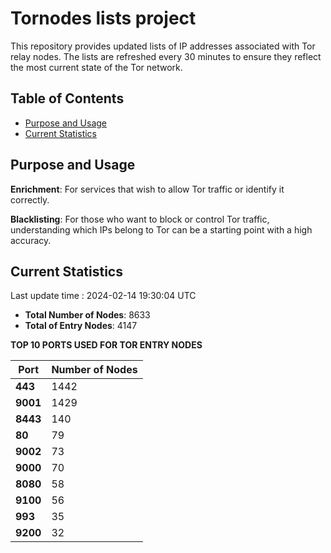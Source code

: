 # Tornodes lists project

This repository provides updated lists of IP addresses associated with Tor relay nodes. The lists are refreshed every 30 minutes to ensure they reflect the most current state of the Tor network.

## Table of Contents

- [Purpose and Usage](#purpose-and-usage)
- [Current Statistics](#current-statistics)


## Purpose and Usage

**Enrichment**: For services that wish to allow Tor traffic or identify it correctly.

**Blacklisting**: For those who want to block or control Tor traffic, understanding which IPs belong to Tor can be a starting point with a high accuracy.

## Current Statistics

Last update time : 2024-02-14 19:30:04 UTC

- **Total Number of Nodes**: 8633
- **Total of Entry Nodes**: 4147

**TOP 10 PORTS USED FOR TOR ENTRY NODES**

| **Port** | **Number of Nodes** |
|------|-----------------|
| **443**   | 1442  |
| **9001**   | 1429  |
| **8443**   | 140  |
| **80**   | 79  |
| **9002**   | 73  |
| **9000**   | 70  |
| **8080**   | 58  |
| **9100**   | 56  |
| **993**   | 35  |
| **9200**   | 32  |

